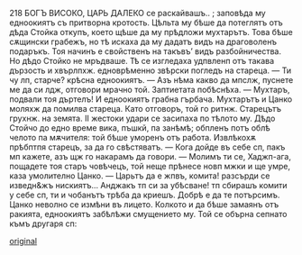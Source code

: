 ﻿218	БОГЪ ВИСОКО, ЦАРЬ ДАЛЕКО
се раскайвашъ.. ; заповѣда му едноокиятъ съ притворна кротость. Цѣльта му бѣше да потеглятъ отъ дѣда Стойка откупъ, което щѣше да му прѣдложи мухтарътъ. Това бѣше сѫщински грабежъ, но тѣ искаха да му дадатъ видъ на драговоленъ подаръкъ. Тоя начинъ е свойственъ на такъвъ’ видъ разбойничества.
Но дѣдо Стойко не мръдваше.
Тѣ се изгледаха удпвленп отъ такава дързость и хвърлпхж. едноврѣменно звѣрски погледъ на стареца.
— Ти чу лп, старче? крѣсна едноокиятъ.
— Азъ нѣма какво да мпслж, пуснете ме да си лдж, отговори мрачно той.
Заптиетата побѣснѣха.
— Мухтаръ, подвали тоя дъртелъ! И едноокиятъ грабна гърбача.
Мухтарътъ и Цанко моляхж да помилва стареца.
Като отговоръ, той го ритнж. Старецътъ грухнж. на земята.
II жестоки удари се засипаха по тѣлото му. Дѣдо Стойчо до едно време вика, пъшкй, па занѣмѣ; обпленъ потъ облѣ челото па мѫчителя: той бѣше уморенъ отъ работа.
Извлѣкохѫ прѣбптпя старецъ, за да го свѣстяватъ.
— Кога дойде въ себе сп, пакъ мп кажете, азъ щж го накарамъ да говори.
— Молимъ ти се, Хаджп-ага, пощадете тоя старъ човѣчецъ, той неще прѣнесе новп мжки и ще умре, каза умолително Цанко.
— Царьтъ да е жпвъ, комита! разсърди се изведн&жъ нискиятъ... Анджакъ тп си за убѣсване! тп сбирашъ комити у себе сп, ти и чобанътъ трѣба да криешъ. Добрѣ е да те потърсимъ.
Цанко неволно се измѣни въ лицето. Колкото и да бѣше замаянъ отъ ракията, едноокиятъ забѣлѣжи смущението му. Той се обърна сепнато къмъ другаря сп:

[original](images/245.jpg)